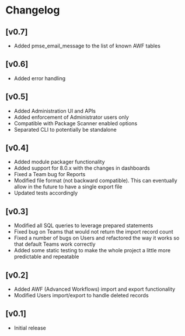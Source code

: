 # Changelog

## [v0.7]
- Added pmse_email_message to the list of known AWF tables

## [v0.6]
- Added error handling

## [v0.5]
- Added Administration UI and APIs
- Added enforcement of Administrator users only
- Compatible with Package Scanner enabled options
- Separated CLI to potentially be standalone

## [v0.4]
- Added module packager functionality
- Added support for 8.0.x with the changes in dashboards
- Fixed a Team bug for Reports
- Modified file format (not backward compatible). This can eventually allow in the future to have a single export file
- Updated tests accordingly

## [v0.3]
- Modified all SQL queries to leverage prepared statements
- Fixed bug on Teams that would not return the import record count
- Fixed a number of bugs on Users and refactored the way it works so that default Teams work correctly
- Added some static testing to make the whole project a little more predictable and repeatable

## [v0.2]
- Added AWF (Advanced Workflows) import and export functionality
- Modified Users import/export to handle deleted records

## [v0.1]
- Initial release
